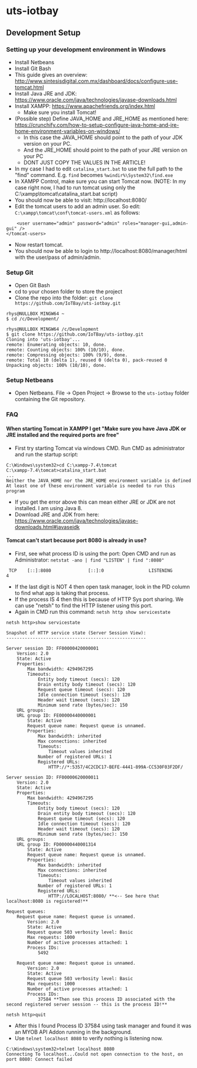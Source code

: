 # uts-iotbay

## Development Setup
### Setting up your development environment in Windows
* Install Netbeans
* Install Git Bash
* This guide gives an overview: http://www.sintesisdigital.com.mx/dashboard/docs/configure-use-tomcat.html
* Install Java JRE and JDK: https://www.oracle.com/java/technologies/javase-downloads.html
* Install XAMPP: https://www.apachefriends.org/index.html
    * Make sure you install Tomcat!
* (Possible step) Define JAVA_HOME and JRE_HOME as mentioned here: https://crunchify.com/how-to-setup-configure-java-home-and-jre-home-environment-variables-on-windows/
    * In this case the JAVA_HOME should point to the path of your JDK version on your PC.
    * And the JRE_HOME should point to the path of your JRE version on your PC
    * DONT JUST COPY THE VALUES IN THE ARTICLE!
* In my case I had to edit `catalina_start.bat` to use the full path to the "find" command. E.g. `find` becomes `%windir%\System32\find.exe`
* In XAMPP Control, make sure you can start Tomcat now. (NOTE: In my case right now, I had to run tomcat using only the C:\xampp\tomcat\catalina_start.bat script)
* You should now be able to visit: http://localhost:8080/
* Edit the tomcat users to add an admin user. So edit: `C:\xampp\tomcat\conf\tomcat-users.xml` as follows:
```
    <user username="admin" password="admin" roles="manager-gui,admin-gui" />
</tomcat-users>
```
* Now restart tomcat.
* You should now be able to login to http://localhost:8080/manager/html with the user/pass of admin/admin.

### Setup Git

* Open Git Bash
* cd to your chosen folder to store the project
* Clone the repo into the folder: `git clone https://github.com/IoTBay/uts-iotbay.git`

```
rhys@NULLBOX MINGW64 ~
$ cd /c/Development/

rhys@NULLBOX MINGW64 /c/Development
$ git clone https://github.com/IoTBay/uts-iotbay.git
Cloning into 'uts-iotbay'...
remote: Enumerating objects: 10, done.
remote: Counting objects: 100% (10/10), done.
remote: Compressing objects: 100% (9/9), done.
remote: Total 10 (delta 1), reused 0 (delta 0), pack-reused 0
Unpacking objects: 100% (10/10), done.
```

### Setup Netbeans

* Open Netbeans. File -> Open Project -> Browse to the `uts-iotbay` folder containing the Git repository.

### FAQ
#### When starting Tomcat in XAMPP I get "Make sure you have Java JDK or JRE installed and the required ports are free"
* First try starting Tomcat via windows CMD. Run CMD as administrator and run the startup script:
```
C:\Windows\system32>cd C:\xampp-7.4\tomcat
C:\xampp-7.4\tomcat>catalina_start.bat
...
Neither the JAVA_HOME nor the JRE_HOME environment variable is defined
At least one of these environment variable is needed to run this program
```
* If you get the error above this can mean either JRE or JDK are not installed. I am using Java 8.
* Download JRE and JDK from here: https://www.oracle.com/java/technologies/javase-downloads.html#javasejdk
#### Tomcat can't start because port 8080 is already in use?
* First, see what process ID is using the port: Open CMD and run as Administrator: `netstat -ano | find "LISTEN" | find ":8080"`
```
 TCP    [::]:8080              [::]:0                 LISTENING       4
```
* If the last digit is NOT 4 then open task manager, look in the PID column to find what app is taking that process.
* If the process IS 4 then this is because of HTTP Sys port sharing. We can use "netsh" to find the HTTP listener using this port.
* Again in CMD run this command: `netsh http show servicestate`
```
netsh http>show servicestate

Snapshot of HTTP service state (Server Session View):
-----------------------------------------------------

Server session ID: FF00000420000001
    Version: 2.0
    State: Active
    Properties:
        Max bandwidth: 4294967295
        Timeouts:
            Entity body timeout (secs): 120
            Drain entity body timeout (secs): 120
            Request queue timeout (secs): 120
            Idle connection timeout (secs): 120
            Header wait timeout (secs): 120
            Minimum send rate (bytes/sec): 150
    URL groups:
    URL group ID: FE00000440000001
        State: Active
        Request queue name: Request queue is unnamed.
        Properties:
            Max bandwidth: inherited
            Max connections: inherited
            Timeouts:
                Timeout values inherited
            Number of registered URLs: 1
            Registered URLs:
                HTTP://*:5357/4C2CDC17-BEFE-4441-899A-CC530F03F2DF/

Server session ID: FF00000620000011
    Version: 2.0
    State: Active
    Properties:
        Max bandwidth: 4294967295
        Timeouts:
            Entity body timeout (secs): 120
            Drain entity body timeout (secs): 120
            Request queue timeout (secs): 120
            Idle connection timeout (secs): 120
            Header wait timeout (secs): 120
            Minimum send rate (bytes/sec): 150
    URL groups:
    URL group ID: FD00000440001314
        State: Active
        Request queue name: Request queue is unnamed.
        Properties:
            Max bandwidth: inherited
            Max connections: inherited
            Timeouts:
                Timeout values inherited
            Number of registered URLs: 1
            Registered URLs:
                HTTP://LOCALHOST:8080/ **<-- See here that localhost:8080 is registered!**

Request queues:
    Request queue name: Request queue is unnamed.
        Version: 2.0
        State: Active
        Request queue 503 verbosity level: Basic
        Max requests: 1000
        Number of active processes attached: 1
        Process IDs:
            5492

    Request queue name: Request queue is unnamed.
        Version: 2.0
        State: Active
        Request queue 503 verbosity level: Basic
        Max requests: 1000
        Number of active processes attached: 1
        Process IDs:
            37584 **Then see this process ID associated with the second registered server session -- this is the process ID!**

netsh http>quit
```
* After this I found Process ID 37584 using task manager and found it was an MYOB API Addon running in the background.
* Use `telnet localhost 8080` to verify nothing is listening now.
```
C:\Windows\system32>telnet localhost 8080
Connecting To localhost...Could not open connection to the host, on port 8080: Connect failed
```
